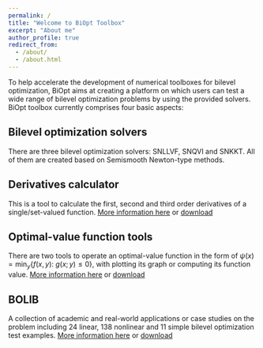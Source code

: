 ```yaml
---
permalink: /
title: "Welcome to BiOpt Toolbox"
excerpt: "About me"
author_profile: true
redirect_from: 
  - /about/
  - /about.html
---
```


To help accelerate the development of numerical toolboxes for bilevel optimization, BiOpt aims at creating a platform on which users can test a wide range of bilevel optimization problems by using the provided solvers. BiOpt toolbox currently comprises four basic aspects:

Bilevel optimization solvers
---
There are three bilevel optimization solvers: SNLLVF, SNQVI and SNKKT. All of them are created based on Semismooth Newton-type methods. 

Derivatives calculator
---
This is a tool to calculate the first, second and third order derivatives of a single/set-valued function. [More information here](\GetDerivatives) or [download](\files\GetDerivatives.zip)

Optimal-value function tools
---
There are two tools to operate an optimal-value function in the form of  $\psi(x) = \min_{y} \{f(x, y):~g(x; y)\leq 0\}$, with plotting  its graph or computing its function value. [More information here](\OptValFunc) or [download](\files\OptValFunc.zip)

BOLIB
---
A collection of academic and real-world applications or case studies on the problem including 24 linear, 138 nonlinear and 11 simple bilevel optimization test examples. [More information here](\BOLIBExamples) or [download](\files\BOLIBExamples.zip) 
